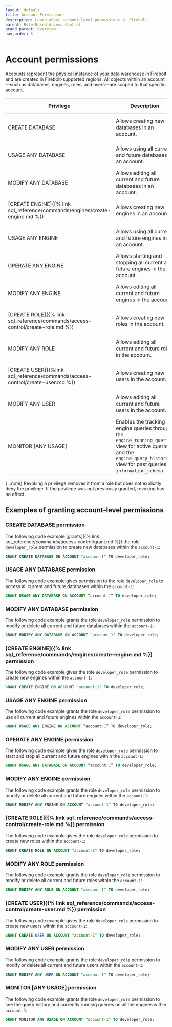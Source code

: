 ```yaml
---
layout: default
title: Account Permissions
description: Learn about account-level permissions in Firebolt.
parent: Role-Based Access Control
grand_parent: Overview
nav_order: 5
---
```


# Account permissions

Accounts represent the physical instance of your data warehouse in Firebolt and are created in Firebolt-supported regions. All objects within an account—such as databases, engines, roles, and users—are scoped to that specific account.


| Privilege             | Description                                                                 | GRANT Syntax                                                     | REVOKE Syntax                                                    |
|---------------------------|---------------------------------------------------------------------------------|----------------------------------------------------------------------|----------------------------------------------------------------------|
| CREATE DATABASE       | Allows creating new databases in an account.                                   | `GRANT CREATE DATABASE ON ACCOUNT <account_name> TO <role>;`         | `REVOKE CREATE DATABASE ON ACCOUNT <account_name> FROM <role>;`      |
| USAGE ANY DATABASE   | Allows using all current and future databases in an account.                   | `GRANT USAGE ANY DATABASE ON ACCOUNT <account_name> TO <role>;`      | `REVOKE USAGE ANY DATABASE ON ACCOUNT <account_name> FROM <role>;`   |
| MODIFY ANY DATABASE    | Allows editing all current and future databases in an account.                 | `GRANT MODIFY ANY DATABASE ON ACCOUNT <account_name> TO <role>;`     | `REVOKE MODIFY ANY DATABASE ON ACCOUNT <account_name> FROM <role>;`  |
| [CREATE ENGINE]({% link sql_reference/commands/engines/create-engine.md %})          | Allows creating new engines in an account.                                     | `GRANT CREATE ENGINE ON ACCOUNT <account_name> TO <role>;`           | `REVOKE CREATE ENGINE ON ACCOUNT <account_name> FROM <role>;`        |
| USAGE ANY ENGINE       | Allows using all current and future engines in an account.                     | `GRANT USAGE ANY ENGINE ON ACCOUNT <account_name> TO <role>;`        | `REVOKE USAGE ANY ENGINE ON ACCOUNT <account_name> FROM <role>;`     |
| OPERATE ANY ENGINE     | Allows starting and stopping all current and future engines in the account.    | `GRANT OPERATE ANY ENGINE ON ACCOUNT <account_name> TO <role>;`      | `REVOKE OPERATE ANY ENGINE ON ACCOUNT <account_name> FROM <role>;`   |
| MODIFY ANY ENGINE      | Allows editing all current and future engines in the account.                  | `GRANT MODIFY ANY ENGINE ON ACCOUNT <account_name> TO <role>;`       | `REVOKE MODIFY ANY ENGINE ON ACCOUNT <account_name> FROM <role>;`    |
| [CREATE ROLE]({% link sql_reference/commands/access-control/create-role.md %})            | Allows creating new roles in the account.                                      | `GRANT CREATE ROLE ON ACCOUNT <account_name> TO <role>;`             | `REVOKE CREATE ROLE ON ACCOUNT <account_name> FROM <role>;`          |
| MODIFY ANY ROLE        | Allows editing all current and future roles in the account.                    | `GRANT MODIFY ANY ROLE ON ACCOUNT <account_name> TO <role>;`         | `REVOKE MODIFY ANY ROLE ON ACCOUNT <account_name> FROM <role>;`      |
| [CREATE USER]({%link sql_reference/commands/access-control/create-user.md %})           | Allows creating new users in the account.                                      | `GRANT CREATE USER ON ACCOUNT <account_name> TO <role>;`             | `REVOKE CREATE USER ON ACCOUNT <account_name> FROM <role>;`          |
| MODIFY ANY USER        | Allows editing all current and future users in the account.                    | `GRANT MODIFY ANY USER ON ACCOUNT <account_name> TO <role>;`         | `REVOKE MODIFY ANY USER ON ACCOUNT <account_name> FROM <role>;`      |
| MONITOR [ANY USAGE] | Enables the tracking of engine queries through the `engine_running_queries` view for active queries and the `engine_query_history` view for past queries in `information_schema`. | `GRANT MONITOR ANY USAGE ON ACCOUNT <account_name> TO <role>;`         | `REVOKE MONITOR ANY USAGE ON ACCOUNT <account_name> FROM <role>;` |

{: .note}
Revoking a privilege removes it from a role but does not explicitly deny the privilege. If the privilege was not previously granted, revoking has no effect.

## Examples of granting account-level permissions

### CREATE DATABASE permission
The following code example [grants]({% link sql_reference/commands/access-control/grant.md %}) the role `developer_role` permission to create new databases within the `account-1`:

```sql
GRANT CREATE DATABASE ON ACCOUNT "account-1" TO developer_role;
```

### USAGE ANY DATABASE permission
The following code example gives permission to the role `developer_role` to access all current and future databases within the `account-1`:

```sql
GRANT USAGE ANY DATABASE ON ACCOUNT “account-1” TO developer_role;
```

### MODIFY ANY DATABASE permission
The following code example grants the role `developer_role` permission to modify or delete all current and future databases within the `account-1`:

```sql
GRANT MODIFY ANY DATABASE ON ACCOUNT "account-1" TO developer_role;
```

### [CREATE ENGINE]({% link sql_reference/commands/engines/create-engine.md %}) permission

The following code example gives the role `developer_role` permission to create new engines within the `account-1`:

```sql
GRANT CREATE ENGINE ON ACCOUNT "account-1" TO developer_role;
```

### USAGE ANY ENGINE permission
The following code example grants the role `developer_role` permission to use all current and future engines within the `account-1`:

```sql
GRANT USAGE ANY ENGINE ON ACCOUNT “account-1” TO developer_role;
```

### OPERATE ANY ENGINE permission
The following code example gives the role `developer_role` permission to start and stop all current and future engines within the `account-1`:

```sql
GRANT USAGE ANY DATABASE ON ACCOUNT “account-1” TO developer_role;
```

### MODIFY ANY ENGINE permission
The following code example grants the role `developer_role` permission to modify or delete all current and future engines within the `account-1`:

```sql
GRANT MODIFY ANY ENGINE ON ACCOUNT "account-1" TO developer_role;
```

### [CREATE ROLE]({% link sql_reference/commands/access-control/create-role.md %}) permission
The following code example gives the role `developer_role` permission to create new roles within the `account-1`:

```sql
GRANT CREATE ROLE ON ACCOUNT "account-1" TO developer_role;
```

### MODIFY ANY ROLE permission
The following code example grants the role `developer_role` permission to modify or delete all current and future roles within the `account-1`:

```sql
GRANT MODIFY ANY ROLE ON ACCOUNT "account-1" TO developer_role;
```

### [CREATE USER]({% link sql_reference/commands/access-control/create-user.md %}) permission
The following code example gives the role `developer_role` permission to create new users within the `account-1`:

```sql
GRANT CREATE USER ON ACCOUNT "account-1" TO developer_role;
```

### MODIFY ANY USER permission
The following code example grants the role `developer_role` permission to modify or delete all current and future users within the `account-1`:

```sql
GRANT MODIFY ANY USER ON ACCOUNT "account-1" TO developer_role;
```

### MONITOR [ANY USAGE] permission
The following code example grants the role `developer_role` permission to see the query history and currently running queries on all the engines within `account-1`:
```sql
GRANT MONITOR ANY USAGE ON ACCOUNT "account-1" TO developer_role;
```